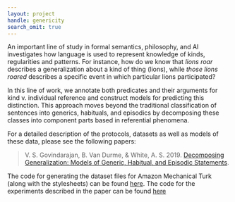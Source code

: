 ```yaml
---
layout: project
handle: genericity
search_omit: true
---
```


An important line of study in formal semantics, philosophy, and AI investigates how language is used to represent knowledge of kinds, regularities and patterns. For instance, how do we know that *lions roar* describes a generalization about a kind of thing (lions), while *those lions roared* describes a specific event in which particular lions participated?

In this line of work, we annotate both predicates and their arguments for kind v. individual reference and construct models for predicting this distinction. This approach moves beyond the traditional classification of sentences into generics, habituals, and episodics by decomposing these classes into component parts based in referential phenomena.

For a detailed description of the protocols, datasets as well as models of these data, please see the following papers:

> V. S. Govindarajan, B. Van Durme, & White, A. S. 2019. [Decomposing Generalization: Models of Generic, Habitual, and Episodic Statements]().

The code for generating the dataset files for Amazon Mechanical Turk (along with the stylesheets) can be found [here](https://github.com/FACTSlab/factslab-protocols). The code for the experiments described in the paper can be found [here](https://github.com/FACTSlab/factslab-protocols)
